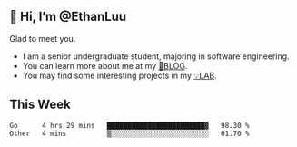 ## 👋 Hi, I’m @EthanLuu

Glad to meet you.

- I am a senior undergraduate student, majoring in software engineering.
- You can learn more about me at my [📝BLOG](https://blog.ethanloo.cn).
- You may find some interesting projects in my [💡LAB](https://lab.ethanloo.cn).

## This Week
<!--START_SECTION:waka-->

```text
Go      4 hrs 29 mins   ████████████████████████▓   98.30 %
Other   4 mins          ▒░░░░░░░░░░░░░░░░░░░░░░░░   01.70 %
```

<!--END_SECTION:waka-->

